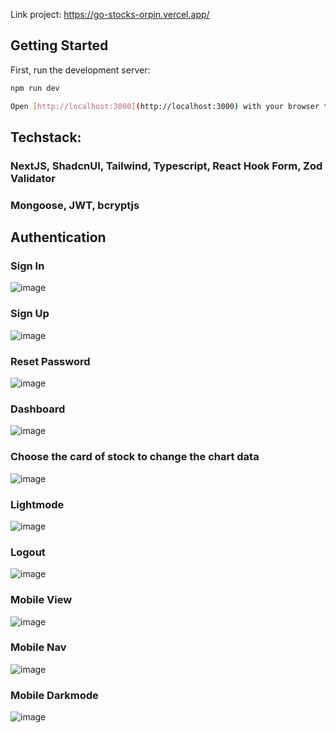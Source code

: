 Link project: https://go-stocks-orpin.vercel.app/

## Getting Started

First, run the development server:

```bash
npm run dev

Open [http://localhost:3000](http://localhost:3000) with your browser to see the result.
```
## Techstack: 
  ### NextJS, ShadcnUI, Tailwind, Typescript, React Hook Form, Zod Validator
  ### Mongoose, JWT, bcryptjs
## Authentication
### Sign In
  ![image](https://github.com/user-attachments/assets/ac589509-597e-4b83-873f-7cf98c46ace3)
### Sign Up
![image](https://github.com/user-attachments/assets/dfef99e6-157f-4976-9a89-7bbc2d22fce3)
### Reset Password
![image](https://github.com/user-attachments/assets/393fea60-ac25-461d-824e-702ccd9070d6)
### Dashboard
![image](https://github.com/user-attachments/assets/de75e0a9-d75a-47a6-98ed-44a72f81ed32)
### Choose the card of stock to change the chart data
![image](https://github.com/user-attachments/assets/36551a0d-14d5-46f2-82b9-c6ac330f1e5c)
### Lightmode
![image](https://github.com/user-attachments/assets/238480b2-e35a-4a69-8fce-a3d9352d836c)
### Logout
![image](https://github.com/user-attachments/assets/817b9b5e-05ce-4ff5-9acd-e4ddcbb5e7f7)
### Mobile View
![image](https://github.com/user-attachments/assets/4c502d3f-e3e1-4e6b-8586-3df0c2fcb3f1)
### Mobile Nav
![image](https://github.com/user-attachments/assets/0853130a-2763-4e4a-ac2d-2d2fc3f0edf9)
### Mobile Darkmode
![image](https://github.com/user-attachments/assets/d66426c2-9a7c-4ef3-8c83-62bef2e8cdee)

